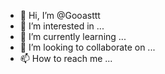 - 👋 Hi, I’m @Gooasttt
- 👀 I’m interested in ...
- 🌱 I’m currently learning ...
- 💞️ I’m looking to collaborate on ...
- 📫 How to reach me ...

<!---
Gooasttt/Gooasttt is a ✨ special ✨ repository because its `README.md` (this file) appears on your GitHub profile.
You can click the Preview link to take a look at your changes.
--->
